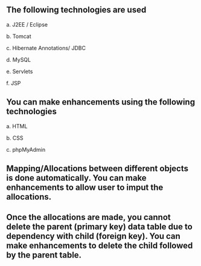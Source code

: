 ## The following technologies are used

a.	J2EE / Eclipse

b.	Tomcat 

c.	Hibernate Annotations/ JDBC

d.	MySQL

e.	Servlets

f.	JSP


## You can make enhancements using the following technologies

a. HTML

b. CSS

c. phpMyAdmin


## Mapping/Allocations between different objects is done automatically. You can make enhancements to allow user to imput the allocations.

## Once the allocations are made, you cannot delete the parent (primary key) data table due to dependency with child (foreign key). You can make enhancements to delete the child followed by the parent table.
